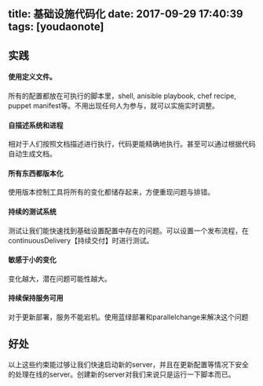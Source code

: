 
title: 基础设施代码化
date: 2017-09-29 17:40:39
tags: [youdaonote]
---

实践
---

#### 使用定义文件。

所有的配置都放在可执行的脚本里，shell, anisible playbook, chef recipe, puppet manifest等。不用出现任何人为参与，就可以实施实时调整。

#### 自描述系统和进程

相对于人们按照文档描述进行执行，代码更能精确地执行。甚至可以通过根据代码自动生成文档。

#### 所有东西都版本化

使用版本控制工具将所有的变化都储存起来，方便重现问题与排错。

#### 持续的测试系统

测试让我们能快速找到基础设置配置中存在的问题。可以设置一个发布流程，在continuousDelivery【持续交付】时进行测试。

#### 敏感于小的变化

变化越大，潜在问题可能性越大。

#### 持续保持服务可用

对于更新部署，服务不能宕机。使用蓝绿部署和parallelchange来解决这个问题


好处
---
以上这些约束能过够让我们快速启动新的server，并且在更新配置等情况下安全的处理在线的server。创建新的server对我们来说只是运行一下脚本而已。
